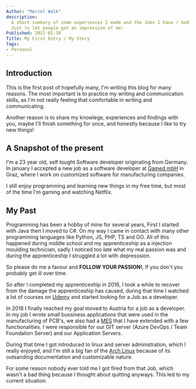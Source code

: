 ```yaml
---
Author: "Marcel Walk"
description: 
  A short summary of some experiences I made and the Jobs I have / had.
  Just to let people get an impression of me!
Published: 2021-01-30
Title: My First Entry / My Story
Tags:
- Personal
---
```


## Introduction

This is the first post of hopefully many, I'm writing this blog for many reasons.
The most important is to practice my writing and communication skills, as I'm not
really feeling that comfortable in writing and communicating.

Another reason is to share my knowlege, experiences and findings with you,
maybe I'll finish something for once, and honestly because I like to try new things!

## A Snapshot of the present

I'm a 23 year old, self tought Software developer originating from Germany.
In january I accepted a new job as a software developer at [Gamed mbH](https://www.gamed.com) in Graz,
where I work on customized software for manufacturing companies.

I still enjoy programming and learning new things in my free time, but most of the time I'm gaming and watching Netflix.

## My Past
Programming has been a hobby of mine for several years, First I started with Java then I moved to C#.
On my way I came in contact with many other programming languages like Python, JS, PHP, TS and GO.
All of this happened during middle school and my apprenticeship as a injection moulding technician,
sadly I noticed too late what my real passion was and during the apprenticeship I struggled a lot with depresssion.

So please do me a favour and **FOLLOW YOUR PASSION!**, If you don't you probably get ill over time.

So after I completed my apprenticeship in 2016, I took a while to recover from the damage the apprenticeship has caused, during that time I watched a lot of courses on [Udemy](https://www.udemy.com/) and started looking for a Job as a developer.

In 2018 I finally reached my goal moved to Austria for a job as a developer.
In my job I wrote small bussiness applications that were used in the manufacturing of PCB's,
we also had a [MES](https://en.wikipedia.org/wiki/Manufacturing_execution_system) that I have extended with a few functionalities.
I were responsible for our GIT server (Azure DevOps / Team Foundation Server) and our Application Servers.

During that time I got introduced to linux and server administration, which I really enjoyed, and I'm still a big fan of the [Arch Linux](https://archlinux.org/) because of its outsanding documentation and customizable nature.

For some reason nobody ever told me I got fired from that Job, which wasn't a bad thing because I thought about quitting anyways. This led to my current situation.